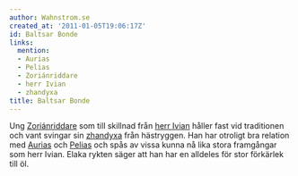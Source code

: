 ```yaml
---
author: Wahnstrom.se
created_at: '2011-01-05T19:06:17Z'
id: Baltsar Bonde
links:
  mention:
  - Aurias
  - Pelias
  - Zoriánriddare
  - herr Ivian
  - zhandyxa
title: Baltsar Bonde
---
```


Ung [Zoriánriddare] som till skillnad från [herr Ivian] håller fast vid traditionen och vant svingar
sin [zhandyxa] från hästryggen. Han har otroligt bra relation med [Aurias] och [Pelias] och spås av
vissa kunna nå lika stora framgångar som herr Ivian. Elaka rykten säger att han har en alldeles för
stor förkärlek till öl.

  [Zoriánriddare]: Zoriánriddare
  [herr Ivian]: herr_Ivian
  [zhandyxa]: zhandyxa
  [Aurias]: Aurias
  [Pelias]: Pelias